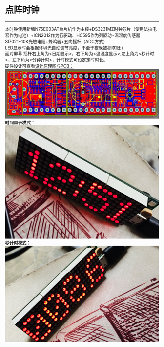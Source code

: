 # 点阵时钟 #

----------
本时钟使用新塘N76E003AT单片机作为主控+DS3231MZ时钟芯片（使用法拉电容作为电池）+ICN2012作为行驱动、HC595作为列驱动+温湿度传感器SI7021+10K光敏电阻+蜂鸣器+五向摇杆（ADC方式）  
LED显示时会根据环境光自动调节亮度，不至于夜晚被亮瞎眼;)  
面对屏幕 摇杆右上角为<日期显示>，右下角为<温湿度显示>,左上角为<秒计时>，左下角为<分钟计时>，计时模式可设定定时时长。  
硬件设计可查看[设计原理图与PCB：](https://github.com/LoIIs/LEDsClock/tree/master/Hardware)  
![](https://github.com/LoIIs/LEDsClock/blob/master/docs/images/2345%E6%88%AA%E5%9B%BE20180412212408.jpg)  
**时间显示模式：**  
![](https://github.com/LoIIs/LEDsClock/blob/master/docs/images/IMG_E0688_%E7%9C%8B%E5%9B%BE%E7%8E%8B.jpg)  
**秒计时模式：**  
![](https://github.com/LoIIs/LEDsClock/blob/master/docs/images/IMG_E0690_%E7%9C%8B%E5%9B%BE%E7%8E%8B.jpg)  
